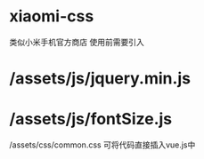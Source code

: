 # xiaomi-css
类似小米手机官方商店
使用前需要引入
# /assets/js/jquery.min.js
# /assets/js/fontSize.js
/assets/css/common.css
可将代码直接插入vue.js中 




